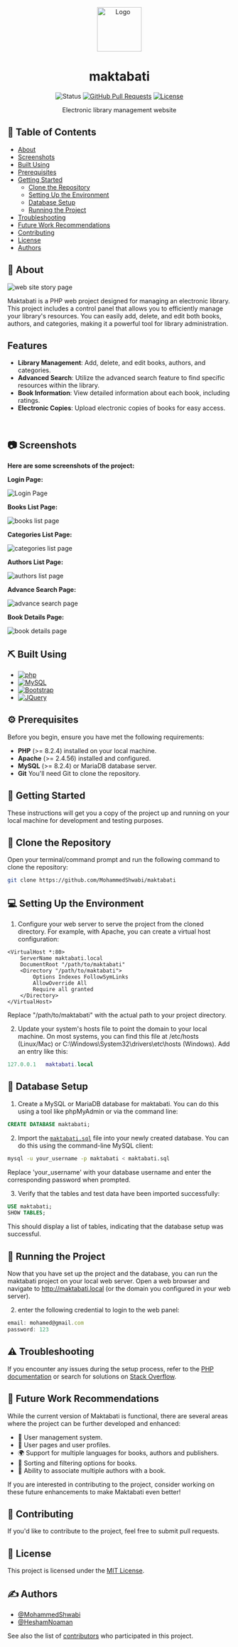 <p align="center">
  <a href="https://github.com/MohammedShwabi/maktabati">
 <img src="img/logo.png" alt="Logo" height="100"></a>
</p>

<h1 align="center">maktabati</h1>

<div align="center">

![Status][status-shield]
[![GitHub Pull Requests][pull-shield]][pull-url]
[![License][license-shield]][license-url]

</div>

<p align="center">
Electronic library management website
<br> 
</p>

## 📝 Table of Contents

- [About](#about)
- [Screenshots](#screenshots)
- [Built Using](#built_using)
- [Prerequisites](#prerequisites)
- [Getting Started](#getting_started)
  - [Clone the Repository](#clone)
  - [Setting Up the Environment](#environment)
  - [Database Setup](#db_setup)
  - [Running the Project](#running_project)
- [Troubleshooting](#troubleshooting)
- [Future Work Recommendations](#recommendations)
- [Contributing](#contributing)
- [License](#license)
- [Authors](#authors)


## 🧐 About <a name = "about"></a>

![web site story page][books-screenshot]

Maktabati is a PHP web project designed for managing an electronic library.
This project includes a control panel that allows you to efficiently manage your library's resources. 
You can easily add, delete, and edit both books, authors, and categories, making it a powerful tool for library administration.

## Features

- **Library Management**: Add, delete, and edit books, authors, and categories.
- **Advanced Search**: Utilize the advanced search feature to find specific resources within the library.
- **Book Information**: View detailed information about each book, including ratings.
- **Electronic Copies**: Upload electronic copies of books for easy access.
<br> 

<!-- :camera: -->
## 📷 Screenshots <a name = "screenshots"></a>
<b>Here are some screenshots of the project:</b>

<b>Login Page:</b>

![Login Page][login-screenshot]

<b>Books List Page:</b>

![books list page][books-screenshot]

<b>Categories List Page:</b>

![categories list page][categories-screenshot]

<b>Authors List Page:</b>

![authors list page][authors-screenshot]

<b>Advance Search Page:</b>

![advance search page][advance-screenshot]

<b>Book Details Page:</b>

![book details page][book-details-screenshot]

## ⛏️ Built Using <a name = "built_using"></a>

* [![php][php.com]][php-url]
* [![MySQL][MySQL.com]][MySQL-url]
* [![Bootstrap][Bootstrap.com]][Bootstrap-url]
* [![JQuery][JQuery.com]][JQuery-url]

<!-- :gear: -->
## ⚙️ Prerequisites <a name = "prerequisites"></a>

Before you begin, ensure you have met the following requirements:

- **PHP** (>= 8.2.4) installed on your local machine.
- **Apache** (>= 2.4.56) installed and configured.
- **MySQL** (>= 8.2.4) or MariaDB database server.
- **Git** You'll need Git to clone the repository.

<!-- :checkered_flag: -->
## 🏁 Getting Started <a name = "getting_started"></a>

These instructions will get you a copy of the project up and running on your local machine for development and testing purposes.

<!-- :open_file_folder: -->
## 📂 Clone the Repository <a name = "clone"></a>

Open your terminal/command prompt and run the following command to clone the repository:

```bash
git clone https://github.com/MohammedShwabi/maktabati
```
## 💻 Setting Up the Environment <a name = "environment"></a>
1. Configure your web server to serve the project from the cloned directory. For example, with Apache, you can create a virtual host configuration:

```apacheconf
<VirtualHost *:80>
    ServerName maktabati.local
    DocumentRoot "/path/to/maktabati"
    <Directory "/path/to/maktabati">
        Options Indexes FollowSymLinks
        AllowOverride All
        Require all granted
    </Directory>
</VirtualHost>
```
Replace "/path/to/maktabati" with the actual path to your project directory.

2. Update your system's hosts file to point the domain to your local machine. On most systems, you can find this file at /etc/hosts (Linux/Mac) or C:\Windows\System32\drivers\etc\hosts (Windows). Add an entry like this:

```lua
127.0.0.1   maktabati.local
```

## 💾 Database Setup <a name = "db_setup"></a>
1. Create a MySQL or MariaDB database for maktabati. You can do this using a tool like phpMyAdmin or via the command line:

```sql
CREATE DATABASE maktabati;
```
<!-- [Hekayti-Api-Documentation.xlsx](HekaytiApiDocumentationAndCollection/Hekayti-Api-Documentation.xlsx) -->
2. Import the [`maktabati.sql`](maktabati.sql) file into your newly created database. You can do this using the command-line MySQL client:

```bash
mysql -u your_username -p maktabati < maktabati.sql
```
Replace 'your_username' with your database username and enter the corresponding password when prompted.

3. Verify that the tables and test data have been imported successfully:

```sql
USE maktabati;
SHOW TABLES;
```
This should display a list of tables, indicating that the database setup was successful.

## 🚀 Running the Project <a name = "running_project"></a>
Now that you have set up the project and the database, you can run the maktabati project on your local web server. Open a web browser and navigate to http://maktabati.local (or the domain you configured in your web server).

2. enter the following credential to login to the web panel:
```js
email: mohamed@gmail.com
password: 123
```

<!-- :warning: -->
## ⚠️ Troubleshooting <a name = "troubleshooting"></a>
<p>If you encounter any issues during the setup process, refer to the <a href="https://www.php.net/docs.php" target="_new">PHP documentation</a> or search for solutions on <a href="https://stackoverflow.com/" target="_new">Stack Overflow</a>.</p>

<!-- 💡 -->
## 🔧 Future Work Recommendations <a name = "recommendations"></a>

While the current version of Maktabati is functional, there are several areas where the project can be further developed and enhanced:

- 👥 User management system.
- 👤 User pages and user profiles.
- 🌍 Support for multiple languages for books, authors and publishers.
- 🧹 Sorting and filtering options for books.
- 👥 Ability to associate multiple authors with a book.

If you are interested in contributing to the project, consider working on these future enhancements to make Maktabati even better!


<!-- :raised_hands: -->
## 🙌 Contributing <a name = "contributing"></a>
If you'd like to contribute to the project, feel free to submit pull requests.

<!-- :scroll: -->
## 📜 License <a name = "license"></a>
<p>This project is licensed under the <a href="https://github.com/MohammedShwabi/maktabati/blob/main/LICENSE.md">MIT License</a>.</p>

## ✍️ Authors <a name = "authors"></a>

- [@MohammedShwabi](https://github.com/MohammedShwabi) 
- [@HeshamNoaman](https://github.com/HeshamNoaman) 

See also the list of [contributors](https://github.com/MohammedShwabi/maktabati/contributors) who participated in this project.

<!-- MARKDOWN LINKS & IMAGES -->
<!-- https://www.markdownguide.org/basic-syntax/#reference-style-links -->
<!-- small icon -->
[status-shield]: https://img.shields.io/badge/status-active-success.svg

[pull-shield]: https://img.shields.io/github/issues-pr/kylelobo/The-Documentation-Compendium.svg
[pull-url]: https://github.com/MohammedShwabi/hekayti-laravel/issues/pulls

[license-shield]: https://img.shields.io/badge/license-MIT-blue.svg
[license-url]: https://github.com/MohammedShwabi/maktabati/blob/main/LICENSE.md

<!-- built using icons -->
[php.com]: https://img.shields.io/badge/php-777BB4?style=for-the-badge&logo=php&logoColor=white
[php-url]: https://www.php.net/
[Bootstrap.com]: https://img.shields.io/badge/Bootstrap-563D7C?style=for-the-badge&logo=bootstrap&logoColor=white
[Bootstrap-url]: https://getbootstrap.com
[JQuery.com]: https://img.shields.io/badge/jQuery-0769AD?style=for-the-badge&logo=jquery&logoColor=white
[JQuery-url]: https://jquery.com 
[MySQL.com]: https://img.shields.io/badge/mysql-4479A1?style=for-the-badge&logo=mysql&logoColor=white
[MySQL-url]: https://mysql.com/

<!-- image -->
[login-screenshot]: /screenshot/screenshot.jpeg
[books-screenshot]: /screenshot/screenshot1.jpeg
[categories-screenshot]: /screenshot/screenshot2.jpeg
[authors-screenshot]: /screenshot/screenshot3.jpeg
[advance-screenshot]: /screenshot/screenshot4.jpeg
[book-details-screenshot]: /screenshot/screenshot5.jpeg
